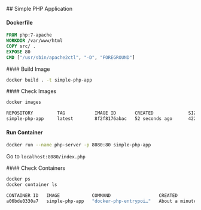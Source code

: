 ## Simple PHP Application

#### Dockerfile

```dockerfile
FROM php:7-apache
WORKDIR /var/www/html
COPY src/ .
EXPOSE 80
CMD ["/usr/sbin/apache2ctl", "-D", "FOREGROUND"]
```

#### Build Image

```bash
docker build . -t simple-php-app
```

#### Check Images

```bash
docker images
```

```bash
REPOSITORY         TAG           IMAGE ID       CREATED             SIZE
simple-php-app     latest        8f2f8176abac   52 seconds ago      422MB
```

#### Run Container

```bash
docker run --name php-server -p 8080:80 simple-php-app
```

Go to `localhost:8080/index.php`

#### Check Containers

```bash
docker ps
docker container ls
```

```bash
CONTAINER ID   IMAGE            COMMAND                  CREATED              STATUS              PORTS                  NAMES
a06bde0330a7   simple-php-app   "docker-php-entrypoi…"   About a minute ago   Up About a minute   0.0.0.0:8080->80/tcp   php-server
```
